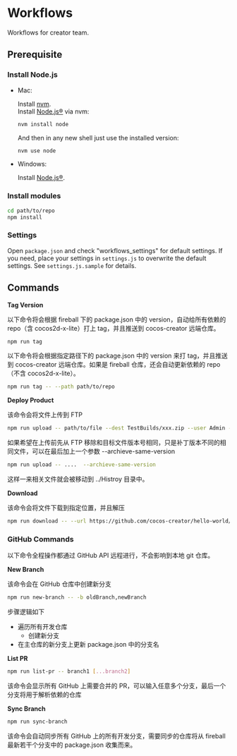 # Workflows

Workflows for creator team.

## Prerequisite

### Install Node.js

- Mac:

	Install [nvm](https://github.com/creationix/nvm).<br>
	Install [Node.js®](https://nodejs.org/) via nvm:
	```bash
	nvm install node
	```
	And then in any new shell just use the installed version:
	```bash
	nvm use node
	```

- Windows:

	Install [Node.js®](https://nodejs.org/).

### Install modules

```bash
cd path/to/repo
npm install
```

### Settings

Open `package.json` and check "workflows_settings" for default settings.
If you need, place your settings in `settings.js` to overwrite the default settings. See `settings.js.sample` for details.

## Commands

**Tag Version**

以下命令将会根据 fireball 下的 package.json 中的 version，自动给所有依赖的 repo（含 cocos2d-x-lite）打上 tag，并且推送到 cocos-creator 远端仓库。

```bash
npm run tag
```

以下命令将会根据指定路径下的 package.json 中的 version 来打 tag，并且推送到 cocos-creator 远端仓库。如果是 fireball 仓库，还会自动更新依赖的 repo（不含 cocos2d-x-lite）。

```bash
npm run tag -- --path path/to/repo
```

**Deploy Product**

该命令会将文件上传到 FTP

```bash
npm run upload -- path/to/file --dest TestBuilds/xxx.zip --user Admin --password 123456 --host 127.0.0.1
```

如果希望在上传前先从 FTP 移除和目标文件版本号相同，只是补丁版本不同的相同文件，可以在最后加上一个参数 --archieve-same-version

```bash
npm run upload -- ....  --archieve-same-version
```

这样一来相关文件就会被移动到 ../Histroy 目录中。

**Download**

该命令会将文件下载到指定位置，并且解压

```bash
npm run download -- --url https://github.com/cocos-creator/hello-world/archive/v1.10.zip --dir ./test
```

### GitHub Commands

以下命令全程操作都通过 GitHub API 远程进行，不会影响到本地 git 仓库。

**New Branch**

该命令会在 GitHub 仓库中创建新分支

```bash
npm run new-branch -- -b oldBranch,newBranch
```

步骤逻辑如下

 - 遍历所有开发仓库
   - 创建新分支
 - 在主仓库的新分支上更新 package.json 中的分支名

**List PR**

```bash
npm run list-pr -- branch1 [...branch2]
```

该命令会显示所有 GitHub 上需要合并的 PR，可以输入任意多个分支，最后一个分支将用于解析依赖的仓库

**Sync Branch**

```bash
npm run sync-branch
```

该命令会自动同步所有 GitHub 上的所有开发分支，需要同步的仓库将从 fireball 最新若干个分支中的 package.json 收集而来。
